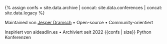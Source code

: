 {% assign confs = site.data.archive | concat: site.data.conferences | concat: site.data.legacy %}

<p>Maintained von <a href="https://dramsch.net">Jesper Dramsch</a> • Open-source • Community-orientiert</p>
<p>Inspiriert von aideadlin.es • Archiviert seit 2022 {{confs | size}} Python Konferenzen</p>
